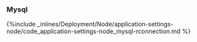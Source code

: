 <!-- usedin: [ _node/deployment/application-settings-node.md] -->


### Mysql



{%include _inlines/Deployment/Node/application-settings-node/code_application-settings-node_mysql-rconnection.md %}




